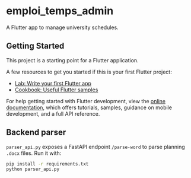 # emploi_temps_admin

A Flutter app to manage university schedules.

## Getting Started

This project is a starting point for a Flutter application.

A few resources to get you started if this is your first Flutter project:

- [Lab: Write your first Flutter app](https://docs.flutter.dev/get-started/codelab)
- [Cookbook: Useful Flutter samples](https://docs.flutter.dev/cookbook)

For help getting started with Flutter development, view the
[online documentation](https://docs.flutter.dev/), which offers tutorials,
samples, guidance on mobile development, and a full API reference.

## Backend parser

`parser_api.py` exposes a FastAPI endpoint `/parse-word` to parse planning `.docx` files.
Run it with:

```bash
pip install -r requirements.txt
python parser_api.py
```
